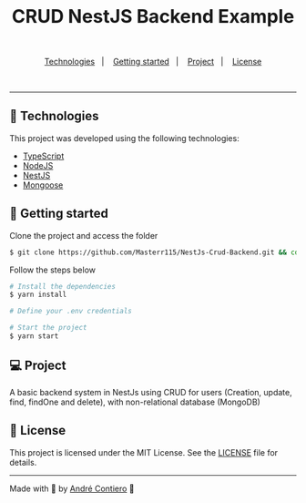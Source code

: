 <p align="center" style="font-size: 20">
<font size="+3"><b>CRUD NestJS Backend Example</b></font>
</p>

<br>

<p align="center">
  <a href="#-technologies">Technologies</a>&nbsp;&nbsp;&nbsp;|&nbsp;&nbsp;&nbsp;
  <a href="#-get-started">Getting started</a>&nbsp;&nbsp;&nbsp;|&nbsp;&nbsp;&nbsp;
  <a href="#-project">Project</a>&nbsp;&nbsp;&nbsp;|&nbsp;&nbsp;&nbsp;
  <a href="#-license">License</a>
</p>

<br>

---

## 🧪 Technologies

This project was developed using the following technologies:

- [TypeScript](https://www.typescriptlang.org/)
- [NodeJS](https://nodejs.org/en/)
- [NestJS](https://nestjs.com)
- [Mongoose](https://mongoosejs.com/)

## 🚀 Getting started

Clone the project and access the folder

```bash
$ git clone https://github.com/Masterr115/NestJs-Crud-Backend.git && cd NestJs-Crud-Backend
```

Follow the steps below

```bash
# Install the dependencies
$ yarn install

# Define your .env credentials

# Start the project
$ yarn start
```

## 💻 Project

A basic backend system in NestJs using CRUD for users (Creation, update, find, findOne and delete), with non-relational database (MongoDB)

## 📝 License

This project is licensed under the MIT License. See the [LICENSE](LICENSE.md) file for details.

---

Made with 💜 by [André Contiero](https://github.com/Masterr115) 👋
